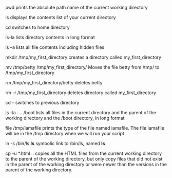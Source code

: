 pwd prints the absolute path name of the current working directory

ls displays the contents list of your current directory

cd switches to home directory

ls-la lists directory contents in long format

ls –a lists all file contents including hidden files

mkdir /tmp/my_first_directory  creates a directory called my_first_directory

mv /tmp/betty /tmp/my_first_directory/   Moves the file betty from /tmp/ to /tmp/my_first_directory

rm /tmp/my_first_directory/betty    deletes betty

rm -r /tmp/my_first_directory    deletes directory called my_first_directory

cd -   switches to previous directory

ls -la . .. /boot     lists all files in the current directory and the parent of the working directory and the /boot directory, in long format

file /tmp/iamafile     prints the type of the file named iamafile. The file iamafile will be in the /tmp directory when we will run your script

ln -s /bin/ls __ls__  symbolic link to /bin/ls, named __ls__

cp -u *.html ..     copies all the HTML files from the current working directory to the parent of the working directory, but only copy files that did not exist in the parent of the working directory or were newer than the versions in the parent of the working directory.


